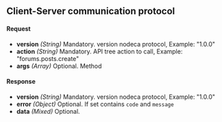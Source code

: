 ## Client-Server communication protocol

#### Request

- **version**   _(String)_ Mandatory. version nodeca protocol, Example: "1.0.0"
- **action**    _(String)_ Mandatory. API tree action to call, Example: "forums.posts.create"
- **args**      _(Array)_  Optional. Method 

#### Response

- **version**   _(String)_ Mandatory. version nodeca protocol, Example: "1.0.0"
- **error**     _(Object)_ Optional. If set contains `code` and `message`
- **data**      _(Mixed)_  Optional.
